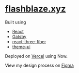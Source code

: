# [flashblaze.xyz](https://flashblaze.xyz)

Built using 
- [React](https://reactjs.org/) 
- [Gatsby](https://gatsbyjs.org/)
- [react-three-fiber](https://github.com/react-spring/react-three-fiber)
- [theme-ui](https://theme-ui.com/)

Deployed on [Vercel](https://vercel.com) using Now.

View my design process on [Figma](https://www.figma.com/file/HVOTTsnP2DQ2Kvy5T0fS2J/Website-Redesign?node-id=17%3A4)
